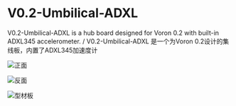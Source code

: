 # V0.2-Umbilical-ADXL
V0.2-Umbilical-ADXL is a hub board designed for Voron 0.2 with built-in ADXL345 accelerometer. / V0.2-Umbilical-ADXL 是一个为Voron 0.2设计的集线板，内置了ADXL345加速度计

![正面](https://github.com/ix-prism/V0.2-Umbilical-ADXL/blob/main/Photos/toolhead_board1.jpg)

![反面](https://github.com/ix-prism/V0.2-Umbilical-ADXL/blob/main/Photos/toolhead_board2.jpg)

![型材板](https://github.com/ix-prism/V0.2-Umbilical-ADXL/blob/main/Photos/motorboard.jpg)
